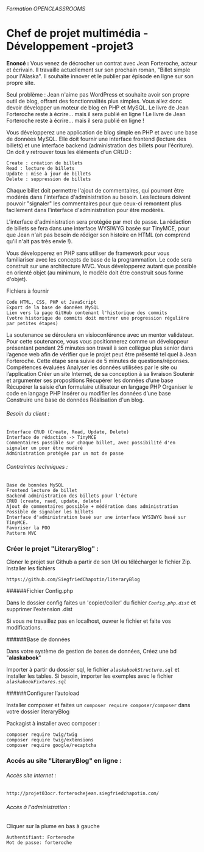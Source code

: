 
###### Formation OPENCLASSROOMS

# Chef de projet multimédia - Développement -projet3

**Enoncé :**
Vous venez de décrocher un contrat avec Jean Forteroche, acteur et écrivain. Il travaille actuellement sur son prochain roman, "Billet simple pour l'Alaska". Il souhaite innover et le publier par épisode en ligne sur son propre site.

Seul problème : Jean n'aime pas WordPress et souhaite avoir son propre outil de blog, offrant des fonctionnalités plus simples. Vous allez donc devoir développer un moteur de blog en PHP et MySQL.
Le livre de Jean Forteroche reste à écrire... mais il sera publié en ligne !
Le livre de Jean Forteroche reste à écrire... mais il sera publié en ligne !

Vous développerez une application de blog simple en PHP et avec une base de données MySQL. Elle doit fournir une interface frontend (lecture des billets) et une interface backend (administration des billets pour l'écriture). On doit y retrouver tous les éléments d'un CRUD :

    Create : création de billets
    Read : lecture de billets
    Update : mise à jour de billets
    Delete : suppression de billets

Chaque billet doit permettre l'ajout de commentaires, qui pourront être modérés dans l'interface d'administration au besoin.
Les lecteurs doivent pouvoir "signaler" les commentaires pour que ceux-ci remontent plus facilement dans l'interface d'administration pour être modérés.

L'interface d'administration sera protégée par mot de passe. La rédaction de billets se fera dans une interface WYSIWYG basée sur TinyMCE, pour que Jean n'ait pas besoin de rédiger son histoire en HTML (on comprend qu'il n'ait pas très envie !).

Vous développerez en PHP sans utiliser de framework pour vous familiariser avec les concepts de base de la programmation. Le code sera construit sur une architecture MVC. Vous développerez autant que possible en orienté objet (au minimum, le modèle doit être construit sous forme d'objet).


Fichiers à fournir

    Code HTML, CSS, PHP et JavaScript
    Export de la base de données MySQL
    Lien vers la page GitHub contenant l'historique des commits
    (votre historique de commits doit montrer une progression régulière par petites étapes)


La soutenance se déroulera en visioconférence avec un mentor validateur. Pour cette soutenance, vous vous positionnerez comme un développeur présentant pendant 25 minutes son travail à son collègue plus senior dans l’agence web afin de vérifier que le projet peut être présenté tel quel à Jean Forteroche. Cette étape sera suivie de 5 minutes de questions/réponses.
Compétences évaluées
Analyser les données utilisées par le site ou l’application
Créer un site Internet, de sa conception à sa livraison
Soutenir et argumenter ses propositions
Récupérer les données d’une base
Récupérer la saisie d’un formulaire utilisateur en langage PHP
Organiser le code en langage PHP
Insérer ou modifier les données d’une base
Construire une base de données
Réalisation d'un blog.

###### Besoin du client :

    Interface CRUD (Create, Read, Update, Delete)
    Interface de rédaction -> TinyMCE
    Commentaires possible sur chaque billet, avec possibilité d'en signaler un pour être modéré
    Administration protégée par un mot de passe

###### Contraintes techniques :

    Base de bonnées MySQL
    Frontend lecture de billet
    Backend administration des billets pour l'écture
    CRUD (create, raed, update, delete)
    Ajout de commentaires possible + médération dans administration
    Possible de signaler les billets
    Interface d'administration basé sur une interface WYSIWYG basé sur TinyMCE.
    Favoriser la POO
    Pattern MVC
    
### Créer le projet "LiteraryBlog" :



Cloner le projet sur Github a partir de son Url ou télécharger le fichier Zip.
Installer les fichiers

    https://github.com/SiegfriedChapotin/literaryBlog

######Fichier Config.php

Dans le dossier config faites un 'copier/coller' du fichier _`Config.php.dist`_ et supprimer l’extension .dist

Si vous ne travaillez pas en localhost, ouvrer le fichier et faite vos modifications.

######Base de données

Dans votre système de gestion de bases de données, Créez une bd "**alaskabook**"

Importer à partir du dossier sql, le fichier _`alaskabookStructure.sql`_ et installer les tables.
Si besoin, importer les exemples avec le fichier _`alaskabookFixtures.sql`_

######Configurer l’autoload

Installer composer et faites un `composer require composer/composer` dans votre dossier literaryBlog

Packagist à installer avec composer :

    composer require twig/twig
    composer require twig/extensions
    composer require google/recaptcha
    
### Accés au site "LiteraryBlog" en ligne :    
    
###### Accès site internet :
    
    http://projet03ocr.forterochejean.siegfriedchapotin.com/

###### Accès à l'administration :

Cliquer sur la plume en bas à gauche

    Authentifiant: Forteroche
    Mot de passe: forteroche

